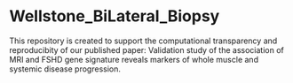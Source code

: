 # Wellstone_BiLateral_Biopsy

This repository is created to support the computational transparency and reproducibity of our published paper: Validation study of the association of MRI and FSHD gene signature reveals markers of whole muscle and systemic disease progression. 

